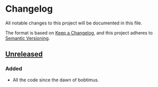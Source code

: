 # Changelog
All notable changes to this project will be documented in this file.

The format is based on [Keep a Changelog](https://keepachangelog.com/en/1.0.0/),
and this project adheres to [Semantic Versioning](https://semver.org/spec/v2.0.0.html).

## [Unreleased]
### Added
- All the code since the dawn of bobtimus.

[Unreleased]: https://github.com/coblox/bobtimus/compare/53e52e983a833d2f37ec52e7866a2424443d94ee...HEAD
